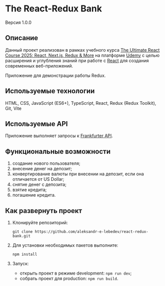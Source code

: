 # The React-Redux Bank

Версия 1.0.0

## Описание

Данный проект реализован в рамках учебного курса [The Ultimate React Course 2025: React, Next.js, Redux & More](https://www.udemy.com/course/the-ultimate-react-course/) на платформе [Udemy](https://www.udemy.com/) с целью расширения и углубления знаний при работе с [React](https://react.dev/) для создания современных веб-приложений.

Приложение для демонстрации работы Redux.

## Используемые технологии

HTML, CSS, JavaScript (ES6+), TypeScript, React, Redux (Redux Toolkit), Git, Vite

## Используемые API

Приложение выполняет запросы к [Frankfurter API](https://frankfurter.dev/).

## Функциональные возможности

1. создание нового пользователя;
2. внесение денег на депозит;
3. конвертирование валюты при внесении на депозит, если она отличается от US Dollar;
4. снятие денег с депозита;
5. взятие кредита;
6. погашение кредита.

## Как развернуть проект

1. Клонируйте репозиторий:

   `git clone https://github.com/aleksandr-e-lebedev/react-redux-bank.git`

2. Для установки необходимых пакетов выполните:

   `npm install`

3. Запуск:
   - открыть проект в режиме development: `npm run dev`;
   - собрать проект для production: `npm run build`.
